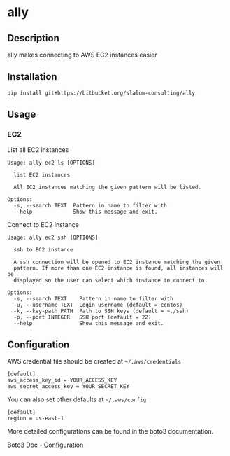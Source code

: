 # ally


## Description

ally makes connecting to AWS EC2 instances easier

## Installation ##

```
pip install git+https://bitbucket.org/slalom-consulting/ally
```

## Usage ##


### EC2 ###

List all EC2 instances

```
Usage: ally ec2 ls [OPTIONS]

  list EC2 instances

  All EC2 instances matching the given pattern will be listed.

Options:
  -s, --search TEXT  Pattern in name to filter with
  --help             Show this message and exit.
```

Connect to EC2 instance

```
Usage: ally ec2 ssh [OPTIONS]

  ssh to EC2 instance

  A ssh connection will be opened to EC2 instance matching the given
  pattern. If more than one EC2 instance is found, all instances will be
  displayed so the user can select which instance to connect to.

Options:
  -s, --search TEXT    Pattern in name to filter with
  -u, --username TEXT  Login username (default = centos)
  -k, --key-path PATH  Path to SSH keys (default = ~./ssh)
  -p, --port INTEGER   SSH port (default = 22)
  --help               Show this message and exit.
```


## Configuration ##

AWS credential file should be created at ```~/.aws/credentials```

```
[default]
aws_access_key_id = YOUR_ACCESS_KEY
aws_secret_access_key = YOUR_SECRET_KEY
```


You can also set other defaults at ```~/.aws/config```

```
[default]
region = us-east-1
```

More detailed configurations can be found in the boto3 documentation.

[Boto3 Doc - Configuration](http://boto3.readthedocs.org/en/latest/guide/configuration.html#guide-configuration)